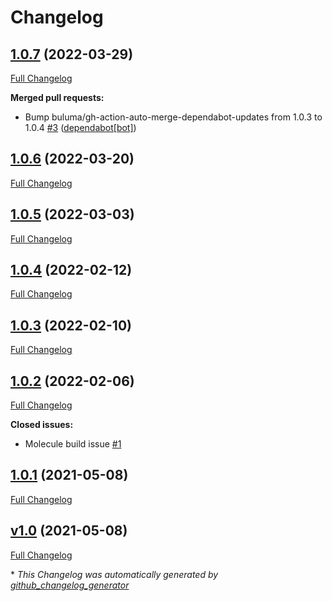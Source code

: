 # Changelog

## [1.0.7](https://github.com/buluma/ansible-role-logrotate/tree/1.0.7) (2022-03-29)

[Full Changelog](https://github.com/buluma/ansible-role-logrotate/compare/1.0.6...1.0.7)

**Merged pull requests:**

- Bump buluma/gh-action-auto-merge-dependabot-updates from 1.0.3 to 1.0.4 [\#3](https://github.com/buluma/ansible-role-logrotate/pull/3) ([dependabot[bot]](https://github.com/apps/dependabot))

## [1.0.6](https://github.com/buluma/ansible-role-logrotate/tree/1.0.6) (2022-03-20)

[Full Changelog](https://github.com/buluma/ansible-role-logrotate/compare/1.0.5...1.0.6)

## [1.0.5](https://github.com/buluma/ansible-role-logrotate/tree/1.0.5) (2022-03-03)

[Full Changelog](https://github.com/buluma/ansible-role-logrotate/compare/1.0.4...1.0.5)

## [1.0.4](https://github.com/buluma/ansible-role-logrotate/tree/1.0.4) (2022-02-12)

[Full Changelog](https://github.com/buluma/ansible-role-logrotate/compare/1.0.3...1.0.4)

## [1.0.3](https://github.com/buluma/ansible-role-logrotate/tree/1.0.3) (2022-02-10)

[Full Changelog](https://github.com/buluma/ansible-role-logrotate/compare/1.0.2...1.0.3)

## [1.0.2](https://github.com/buluma/ansible-role-logrotate/tree/1.0.2) (2022-02-06)

[Full Changelog](https://github.com/buluma/ansible-role-logrotate/compare/1.0.1...1.0.2)

**Closed issues:**

- Molecule build issue [\#1](https://github.com/buluma/ansible-role-logrotate/issues/1)

## [1.0.1](https://github.com/buluma/ansible-role-logrotate/tree/1.0.1) (2021-05-08)

[Full Changelog](https://github.com/buluma/ansible-role-logrotate/compare/v1.0...1.0.1)

## [v1.0](https://github.com/buluma/ansible-role-logrotate/tree/v1.0) (2021-05-08)

[Full Changelog](https://github.com/buluma/ansible-role-logrotate/compare/55ada4f55fc22d2f83c934887a558a6fe49214df...v1.0)



\* *This Changelog was automatically generated by [github_changelog_generator](https://github.com/github-changelog-generator/github-changelog-generator)*

